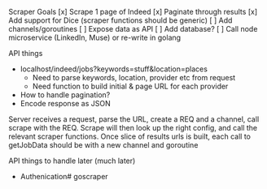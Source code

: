 Scraper Goals
[x] Scrape 1 page of Indeed
[x] Paginate through results
[x] Add support for Dice (scraper functions should be generic)
[ ] Add channels/goroutines
[ ] Expose data as API
[ ] Add database?
[ ] Call node microservice (LinkedIn, Muse) or re-write in golang

API things
- localhost/indeed/jobs?keywords=stuff&location=places
  - Need to parse keywords, location, provider etc from request
  - Need function to build initial & page URL for each provider
- How to handle pagination?
- Encode response as JSON

Server receives a request, parse the URL, create a REQ and a channel, call scrape with the REQ.  Scrape will then look up the right config, and call the relevant scraper functions.  Once slice of results urls is built, each call to getJobData should be with a new channel and goroutine

API things to handle later (much later)
- Authenication# goscraper
